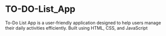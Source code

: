 # TO-DO-List_App
 To-Do List App is a user-friendly application designed to help users manage their daily activities efficiently. Built using HTML, CSS, and JavaScript
